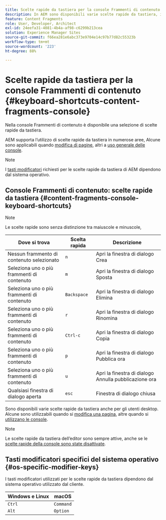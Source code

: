 ```yaml
---
title: Scelte rapide da tastiera per la console Frammenti di contenuto
description: In AEM sono disponibili varie scelte rapide da tastiera, inclusa una selezione per la gestione dei frammenti di contenuto.
feature: Content Fragments
role: User, Developer, Architect
exl-id: 24eefa31-4081-4b4a-af98-c6299b213cea
solution: Experience Manager Sites
source-git-commit: f66ea281e6abc373e9704e14c97b77d82c55323b
workflow-type: tm+mt
source-wordcount: '223'
ht-degree: 88%

---
```


# Scelte rapide da tastiera per la console Frammenti di contenuto {#keyboard-shortcuts-content-fragments-console}

Nella console Frammenti di contenuto è disponibile una selezione di scelte rapide da tastiera.

AEM supporta l’utilizzo di scelte rapide da tastiera in numerose aree, Alcune sono applicabili quando [modifica di pagine](/help/sites-cloud/authoring/page-editor/keyboard-shortcuts.md), altri a [uso generale delle console](/help/sites-cloud/authoring/sites-console/keyboard-shortcuts.md).

>[!NOTE]
>
>I [tasti modificatori](#os-specific-modifier-keys) richiesti per le scelte rapide da tastiera di AEM dipendono dal sistema operativo.

## Console Frammenti di contenuto: scelte rapide da tastiera {#content-fragments-console-keyboard-shortcuts}

>[!NOTE]
>
>Le scelte rapide sono senza distinzione tra maiuscole e minuscole,

| Dove si trova | Scelta rapida | Descrizione |
|---|---|---|
| Nessun frammento di contenuto selezionato | `n` | Apri la finestra di dialogo Crea |
| Seleziona uno o più frammenti di contenuto | `m` | Apri la finestra di dialogo Sposta |
| Seleziona uno o più frammenti di contenuto | `Backspace` | Apri la finestra di dialogo Elimina |
| Seleziona uno o più frammenti di contenuto | `r` | Apri la finestra di dialogo Rinomina |
| Seleziona uno o più frammenti di contenuto | `Ctrl-c` | Apri la finestra di dialogo Copia |
| Seleziona uno o più frammenti di contenuto | `p` | Apri la finestra di dialogo Pubblica ora |
| Seleziona uno o più frammenti di contenuto | `u` | Apri la finestra di dialogo Annulla pubblicazione ora |
| Qualsiasi finestra di dialogo aperta | `esc` | Finestra di dialogo chiusa |

Sono disponibili varie scelte rapide da tastiera anche per gli utenti desktop. Alcune sono utilizzabili quando si [modifica una pagina](/help/sites-cloud/authoring/page-editor/keyboard-shortcuts.md), altre quando si [utilizzano le console](/help/sites-cloud/authoring/sites-console/keyboard-shortcuts.md).

>[!NOTE]
>
>Le scelte rapide da tastiera dell’editor sono sempre attive, anche se le [scelte rapide della console sono state disattivate](/help/sites-cloud/authoring/sites-console/keyboard-shortcuts.md#deactivating-keyboard-shortcuts).

## Tasti modificatori specifici del sistema operativo {#os-specific-modifier-keys}

I tasti modificatori utilizzati per le scelte rapide da tastiera dipendono dal sistema operativo utilizzato dal cliente.

| Windows e Linux | macOS |
|---|---|
| `Ctrl` | `Command` |
| `Alt` | `Option` |
